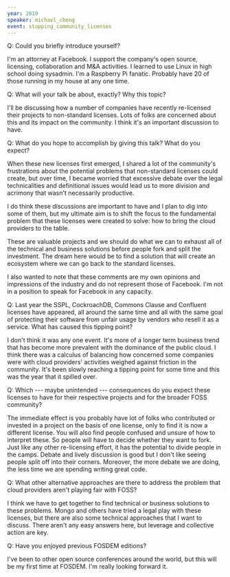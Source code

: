 ```yaml
---
year: 2019
speaker: michael_cheng 
event: stopping_community_licenses
---
```


Q: Could you briefly introduce yourself?

I'm an attorney at Facebook. I support the company's open source, licensing, collaboration and M&A activities. I learned to use Linux in high school doing sysadmin. I'm a Raspberry Pi fanatic. Probably have 20 of those running in my house at any one time.

Q: What will your talk be about, exactly? Why this topic?

I'll be discussing how a number of companies have recently re-licensed their projects to non-standard licenses. Lots of folks are concerned about this and its impact on the community. I think it's an important discussion to have.

Q: What do you hope to accomplish by giving this talk? What do you expect?

When these new licenses first emerged, I shared a lot of the community's frustrations about the potential problems that non-standard licenses could create, but over time, I became worried that excessive debate over the legal technicalities and definitional issues would lead us to more division and acrimony that wasn't necessarily productive.

I do think these discussions are important to have and I plan to dig into some of them, but my ultimate aim is to shift the focus to the fundamental problem that these licenses were created to solve: how to bring the cloud providers to the table.

These are valuable projects and we should do what we can to exhaust all of the technical and business solutions before people fork and split the investment. The dream here would be to find a solution that will create an ecosystem where we can go back to the standard licenses.

I also wanted to note that these comments are my own opinions and impressions of the industry and do not represent those of Facebook. I'm not in a position to speak for Facebook in any capacity.

Q: Last year the SSPL, CockroachDB, Commons Clause and Confluent licenses have appeared, all around the same time and all with the same goal of protecting their software from unfair usage by vendors who resell it as a service. What has caused this tipping point?

I don't think it was any one event. It's more of a longer term business trend that has become more prevalent with the dominance of the public cloud. I think there was a calculus of balancing how concerned some companies were with cloud providers' activities weighed against friction in the community. It's been slowly reaching a tipping point for some time and this was the year that it spilled over.

Q: Which --- maybe unintended --- consequences do you expect these licenses to have for their respective projects and for the broader FOSS community?

The immediate effect is you probably have lot of folks who contributed or invested in a project on the basis of one license, only to find it is now a different license. You will also find people confused and unsure of how to interpret these. So people will have to decide whether they want to fork. Just like any other re-licensing effort, it has the potential to divide people in the camps. Debate and lively discussion is good but I don't like seeing people split off into their corners. Moreover, the more debate we are doing, the less time we are spending writing great code.

Q: What other alternative approaches are there to address the problem that cloud providers aren't playing fair with FOSS?

I think we have to get together to find technical or business solutions to these problems. Mongo and others have tried a legal play with these licenses, but there are also some technical approaches that I want to discuss. There aren't any easy answers here, but leverage and collective action are key.

Q: Have you enjoyed previous FOSDEM editions?

I've been to other open source conferences around the world, but this will be my first time at FOSDEM. I'm really looking forward it.
